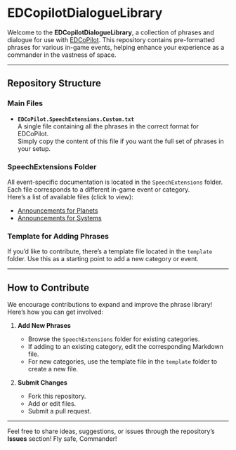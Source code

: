 # EDCopilotDialogueLibrary 

Welcome to the **EDCopilotDialogueLibrary**, a collection of phrases and dialogue for use with [EDCoPilot](https://www.razzafrag.com/). This repository contains pre-formatted phrases for various in-game events, helping enhance your experience as a commander in the vastness of space.  

---

## Repository Structure  

### Main Files
- **`EDCoPilot.SpeechExtensions.Custom.txt`**  
  A single file containing all the phrases in the correct format for EDCoPilot.  
  Simply copy the content of this file if you want the full set of phrases in your setup.

### SpeechExtensions Folder
All event-specific documentation is located in the `SpeechExtensions` folder. Each file corresponds to a different in-game event or category.  
Here’s a list of available files (click to view):  

- [Announcements for Planets](./SpeechExtensions/Body_Announcements.md)  
- [Announcements for Systems](./SpeechExtensions/System_Announcements.md) 


### Template for Adding Phrases
If you’d like to contribute, there’s a template file located in the `template` folder. Use this as a starting point to add a new category or event.  

---

## How to Contribute  

We encourage contributions to expand and improve the phrase library! Here’s how you can get involved:  

1. **Add New Phrases**  
   - Browse the `SpeechExtensions` folder for existing categories.  
   - If adding to an existing category, edit the corresponding Markdown file.  
   - For new categories, use the template file in the `template` folder to create a new file.  

2. **Submit Changes**  
   - Fork this repository.  
   - Add or edit files.  
   - Submit a pull request.  

---
  
Feel free to share ideas, suggestions, or issues through the repository’s **Issues** section! Fly safe, Commander!  
